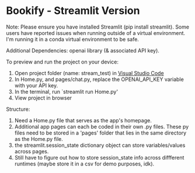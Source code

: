 
  # Bookify - Streamlit Version 

  Note: Please ensure you have installed Streamlit (pip install streamlit). Some users have reported issues when running outside of a virtual environment. I'm running it in a conda virtual 
        environment to be safe.  

  Additional Dependencies: openai library (& associated API key).

  To preview and run the project on your device:
  1) Open project folder (name: stream_test) in <a href="https://code.visualstudio.com/download">Visual Studio Code</a>
  2) In Home.py, and pages/chat.py, replace the OPENAI_API_KEY variable with your API key. 
  3) In the terminal, run `streamlit run Home.py'
  4) View project in browser
  
Structure:
1) Need a Home.py file that serves as the app's homepage.
2) Additional app pages can each be coded in their own .py files. These py files need to be stored in a 'pages' folder that lies in the same directory as the Home.py file.
3) the streamlit.session_state dictionary object can store variables/values across pages.
4) Still have to figure out how to store session_state info across diffferent runtimes (maybe store it in a csv for demo purposes, idk). 
